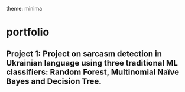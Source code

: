 theme: minima
# portfolio
## Project 1: Project on sarcasm detection in Ukrainian language using three traditional ML classifiers: Random Forest, Multinomial Naїve Bayes and Decision Tree.
